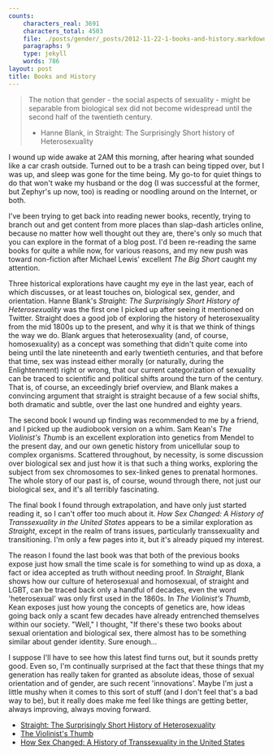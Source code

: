 ```yaml
---
counts:
    characters_real: 3691
    characters_total: 4503
    file: ./posts/gender/_posts/2012-11-22-1-books-and-history.markdown
    paragraphs: 9
    type: jekyll
    words: 786
layout: post
title: Books and History
---
```


> The notion that gender - the social aspects of sexuality - might be separable from biological sex did not become widespread until the second half of the twentieth century.
> 
> - Hanne Blank, in Straight: The Surprisingly Short history of Heterosexuality

I wound up wide awake at 2AM this morning, after hearing what sounded like a car crash outside.  Turned out to be a trash can being tipped over, but I was up, and sleep was gone for the time being.  My go-to for quiet things to do that won't wake my husband or the dog (I was successful at the former, but Zephyr's up now, too) is reading or noodling around on the Internet, or both.  

I've been trying to get back into reading newer books, recently, trying to branch out and get content from more places than slap-dash articles online, because no matter how well thought out they are, there's only so much that you can explore in the format of a blog post.  I'd been re-reading the same books for quite a while now, for various reasons, and my new push was toward non-fiction after Michael Lewis' excellent *The Big Short* caught my attention.

Three historical explorations have caught my eye in the last year, each of which discusses, or at least touches on, biological sex, gender, and orientation.  Hanne Blank's *Straight: The Surprisingly Short History of Heterosexuality* was the first one I picked up after seeing it mentioned on Twitter.  Straight does a good job of exploring the history of heterosexuality from the mid 1800s up to the present, and why it is that we think of things the way we do.  Blank argues that heterosexuality (and, of course, homosexuality) as a concept was something that didn't quite come into being until the late nineteenth and early twentieth centuries, and that before that time, sex was instead either morally (or naturally, during the Enlightenment) right or wrong, that our current categorization of sexuality can be traced to scientific and political shifts around the turn of the century.  That is, of course, an exceedingly brief overview, and Blank makes a convincing argument that straight is straight because of a few social shifts, both dramatic and subtle, over the last one hundred and eighty years.

The second book I wound up finding was recommended to me by a friend, and I picked up the audiobook version on a whim.  Sam Kean's *The Violinist's Thumb* is an excellent exploration into genetics from Mendel to the present day, and our own genetic history from unicellular soup to complex organisms.  Scattered throughout, by necessity, is some discussion over biological sex and just how it is that such a thing works, exploring the subject from sex chromosomes to sex-linked genes to prenatal hormones.  The whole story of our past is, of course, wound through there, not just our biological sex, and it's all terribly fascinating.

The final book I found through extrapolation, and have only just started reading it, so I can't offer too much about it.  *How Sex Changed: A History of Transsexuality in the United States* appears to be a similar exploration as *Straight*, except in the realm of trans issues, particularly transsexuality and transitioning.  I'm only a few pages into it, but it's already piqued my interest.

The reason I found the last book was that both of the previous books expose just how small the time scale is for something to wind up as doxa, a fact or idea accepted as truth without needing proof.  In *Straight*, Blank shows how our culture of heterosexual and homosexual, of straight and LGBT, can be traced back only a handful of decades, even the word 'heterosexual' was only first used in the 1860s.  In *The Violinist's Thumb*, Kean exposes just how young the concepts of genetics are, how ideas going back only a scant few decades have already entrenched themselves within our society.  "Well," I thought, "If there's these two books about sexual orientation and biological sex, there almost has to be something similar about gender identity.  Sure enough...

I suppose I'll have to see how this latest find turns out, but it sounds pretty good.  Even so, I'm continually surprised at the fact that these things that my generation has really taken for granted as absolute ideas, those of sexual orientation and of gender, are such recent 'innovations'.  Maybe I'm just a little mushy when it comes to this sort of stuff (and I don't feel that's a bad way to be), but it really does make me feel like things are getting better, always improving, always moving forward.

* [Straight: The Surprisingly Short History of Heterosexuality](http://www.amazon.com/Straight-Surprisingly-Short-History-Heterosexuality/dp/0807044431)
* [The Violinist's Thumb](http://www.amazon.com/Violinists-Thumb-Genius-Written-Genetic/dp/0316182311)
* [How Sex Changed: A History of Transsexuality in the United States](http://www.amazon.com/How-Sex-Changed-History-Transsexuality/dp/0674013794)
